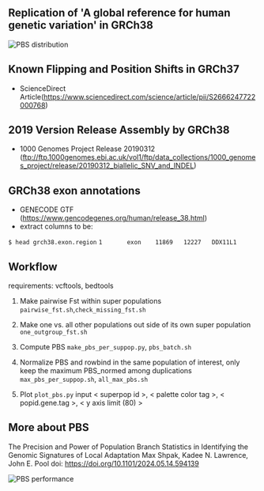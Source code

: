 ## Replication of 'A global reference for human genetic variation' in GRCh38

![PBS distribution](https://media.springernature.com/full/springer-static/image/art%3A10.1038%2Fnature15393/MediaObjects/41586_2015_Article_BFnature15393_Fig3_HTML.jpg?as=webp)

## Known Flipping and Position Shifts in GRCh37

- ScienceDirect Article(https://www.sciencedirect.com/science/article/pii/S2666247722000768)

## 2019 Version Release Assembly by GRCh38

- 1000 Genomes Project Release 20190312 (ftp://ftp.1000genomes.ebi.ac.uk/vol1/ftp/data_collections/1000_genomes_project/release/20190312_biallelic_SNV_and_INDEL)

## GRCh38 exon annotations

- GENECODE GTF (https://www.gencodegenes.org/human/release_38.html)
- extract columns to be:

`$ head grch38.exon.region`
`1       exon    11869   12227   DDX11L1`

## Workflow
requirements: vcftools, bedtools

1. Make pairwise Fst within super populations `pairwise_fst.sh`,`check_missing_fst.sh`

2. Make one vs. all other populations out side of its own super population `one_outgroup_fst.sh`

3. Compute PBS `make_pbs_per_suppop.py`, `pbs_batch.sh`

4. Normalize PBS and rowbind in the same population of interest, only keep the maximum PBS_normed among duplications `max_pbs_per_suppop.sh`, `all_max_pbs.sh`

5. Plot `plot_pbs.py` input < superpop id >, < palette color tag >, < popid.gene.tag >, < y axis limit (80) >


## More about PBS
The Precision and Power of Population Branch Statistics in Identifying the Genomic Signatures of Local Adaptation
Max Shpak, Kadee N. Lawrence, John E. Pool doi: https://doi.org/10.1101/2024.05.14.594139

![PBS performance](https://www.biorxiv.org/content/biorxiv/early/2024/05/17/2024.05.14.594139/F1.large.jpg?width=800&height=600&carousel=1)


